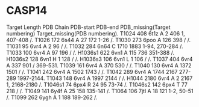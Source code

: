 # CASP14

Target  Length	PDB	  Chain	PDB-start	PDB-end	PDB_missing(Target numbering)	Target_missing(PDB numbering). 
T1024	  408	    6t1z	  A	    2	        406	        1, 407-408	                  /. 
T1026	  172	    6s44	  A	    27	      172	        1-26	                        /. 
T1030	  273	    6poo	  A	    126	      398	        /	                            /. 
T1031	  95	    6vr4	  A	    2	        96	        /	                            /. 
T1032	  284	    6n64	  C	    1710	    1883	      1-94, 270-284	                /. 
T1033	  100	    6vr4	  A	    97	      196	        /	                            /. 
H1036s1	622	    6vn1	  A	    115	      736	        351-388	                      /. 
H1036s2	128	    6vn1	  H	    1	        128         /                             /. 
H1036s3	106	    6vn1	  L	    1	        106	        /	                            /. 
T1037	  404	    6vr4	  A	    337	      901	        /	                            369-531. 
T1039	  161	    6vr4	  A	    370	      530	        /	                            /. 
T1040	  130	    6vr4	  A	    1372	    1501	      /	                            /. 
T1041	  242	    6vr4	  A	    1502	    1743	      /	                            /. 
T1042	  289	    6vr4	  A	    1744	    2167	      277-289	                      1997-2144. 
T1043	  148	    6vr4	  A	    1997	    2144	      /	                            /. 
H1044	  2180	  6vr4	  A	    2 	      2167	      1, 2168-2180	                /. 
T1046s1	74	    6px4	  R	    24	      95	        73-74	                        /. 
T1046s2	142	    6px4	  T	    77	      218	        /	                            /. 
T1049	  141	    6y4f	  A	    25	      158	        135-141	                      /. 
T1064	  106	    7jtl	  A	    18	      121	        1-2, 50-51	                  /. 
T1099	  262	    6ygh	  A	    1	        188	        189-262	                      /. 
